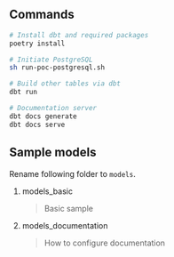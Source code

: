 ## Commands
```bash
# Install dbt and required packages
poetry install

# Initiate PostgreSQL
sh run-poc-postgresql.sh

# Build other tables via dbt
dbt run

# Documentation server
dbt docs generate
dbt docs serve
```

## Sample models
Rename following folder to `models`.
1. models_basic
    > Basic sample
2. models_documentation
    > How to configure documentation